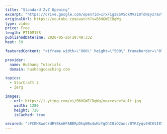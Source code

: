 ```yaml
---
title: "Standard ZvZ Opening"
excerpt: "https://drive.google.com/open?id=1rxFigz8SV5okMVa10TdNsyzravYgkTjE  Interested in lessons? Email Devon directly at hushangtutorials@outlook.com ------------------------------------------------------------------------------------------------------- Want to support HuShang Tutorials directly? Patreon is"
originalUrl: https://youtube.com/watch?v=B6HGWECDgWg
type: video
price: Free
length: PT10M15S
publishedDateTime: 2020-05-26T19:49:33Z
heat: 50

featuredContent: "<iframe width=\"800\" height=\"500\" frameborder=\"0\" src=\"https://www.youtube.com/embed/B6HGWECDgWg\" allow=\"accelerometer; autoplay; encrypted-media; gyroscope; picture-in-picture\" allowfullscreen></iframe>"

provider:
  name: HuShang Tutorials
  domain: hushangcoaching.com

topics:
  - StarCraft 2
  - Zerg

images:
  - url: https://i.ytimg.com/vi/B6HGWECDgWg/maxresdefault.jpg
    width: 1280
    height: 720
    isCached: true

secured: "zFCEH8woCrdRYBkoWFABBRpDkqWBx4wNzYgOhI8iQ2aos/OYRZyqv6HC65I8Y1+o+x+jzJ9C+eogeSMgHnwdLgMOl0VGrNdGBVjy0+ZI2ZCza6i1vNqfVsU/3Kogg9DquT9UbrSRgwlCy1tz0T/PhkWMNzrDTwxDXnUVjSZd2s0IOL7CqhI3YYhYwRRWL7BNvz61PPerqzo22toBLFOqUQi6uq6kBWCeplfODib/wYAQAUhsjkNyLxmoXyATHT7kvZLNtVwFqS40q2d2RhQyLRFY0nc8klaiotQ3GUlAFXYXX6BXFNow4VXRTXyqUpkk+GbPHFnCjruCtuUGvnWlsQ2n5Q+M6WfzqMYARA3woTAP6JidtjMCT5q1GeZyySw7CmXgplsRJMcbPDbrfe64u1qbyuu3+a2wfTQ7pYotfZU=;GN0vvVaKvUDqqNpoVbODHQ=="
---
```



